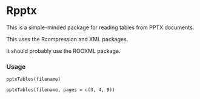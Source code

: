 # Rpptx

This is a simple-minded package for reading tables from PPTX documents.

This uses the Rcompression and XML packages.

It should probably use the ROOXML package.


### Usage

```
pptxTables(filename)

pptxTables(filename, pages = c(3, 4, 9))
```
